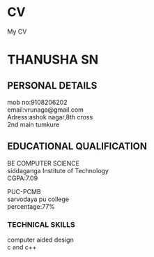 # CV
My CV
<html>
<head>
<tittle><h1>THANUSHA SN</h1></tittle>
</head>
<boby>
<h2> PERSONAL DETAILS</h2>
<p> mob no:9108206202<br>
    email:vrunaga@gmail.com<br>
    Adress:ashok nagar,8th cross<br>
           2nd main tumkure<br></p>
<h2>EDUCATIONAL QUALIFICATION</h2>
<p>BE COMPUTER SCIENCE<br>
   siddaganga Institute of Technology<br>
CGPA:7.09<br>
 
PUC-PCMB<br>
sarvodaya pu college<br>
percentage:77%<br></p>
<h3>TECHNICAL SKILLS </h3>
<p>computer aided design<br>
c and c++<br></h3>
</body>
</html>
